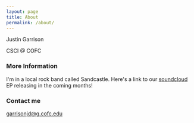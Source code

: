 ```yaml
---
layout: page
title: About
permalink: /about/
---
```


Justin Garrison


CSCI @ COFC

### More Information

I'm in a local rock band called Sandcastle.
Here's a link to our [soundcloud](https://soundcloud.com/sandcastlebandofficial)
EP releasing in the coming months!

### Contact me

[garrisonjd@g.cofc.edu](mailto:garrisonjd@g.cofc.edu)
